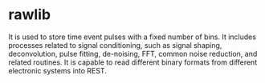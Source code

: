 # rawlib
It is used to store time event pulses with a fixed number of bins. It includes processes related to signal conditioning, such as signal shaping, deconvolution, pulse fitting, de-noising, FFT, common noise reduction, and related routines. It is capable to read different binary formats from different electronic systems into REST.
